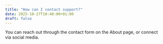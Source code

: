 ```yaml
---
title: "How can I contact support?"
date: 2025-10-27T10:40:00+01:00
draft: false
---
```

You can reach out through the contact form on the About page, or connect via social media.
